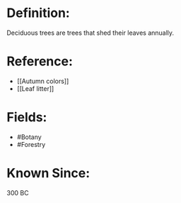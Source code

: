 

# Definition:
Deciduous trees are trees that shed their leaves annually.

# Reference:
- [[Autumn colors]]
- [[Leaf litter]]

# Fields: 
- #Botany
- #Forestry

# Known Since:
300 BC

